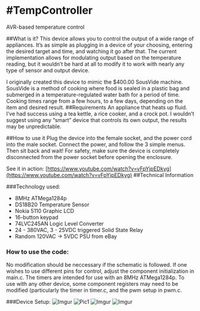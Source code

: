 #TempController
==============
AVR-based temperature control

##What is it?
This device allows you to control the output of a wide range of appliances. It’s as simple as plugging in a device of your choosing, entering the desired target and time, and watching it go after that.  The current implementation allows for modulating output based on the temperature reading, but it wouldn’t be hard at all to modify it to work with nearly any type of sensor and output device.

I originally created this device to mimic the $400.00 SousVide machine. SousVide is a method of cooking where food is sealed in a plastic bag and submerged in a temperature-regulated water bath for a period of time. Cooking times range from a few hours, to a few days, depending on the item and desired result.
##Requirements
An appliance that heats up fluid. I’ve had success using a tea kettle, a rice cooker, and a crock pot. I wouldn’t suggest using any “smart” device that controls its own output, the results may be unpredictable. 

##How to use it
Plug the device into the female socket, and the power cord into the male socket. Connect the power, and follow the 3 simple menus. Then sit back and wait! For safety, make sure the device is completely disconnected from the power socket before opening the enclosure.

See it in action: [https://www.youtube.com/watch?v=vFpYjpEDkyg](https://www.youtube.com/watch?v=vFpYjpEDkyg)
##Technical Information

###Technology used:

* 8MHz ATMega1284p
* DS18B20 Temperature Sensor
* Nokia 5110 Graphic LCD
* 16-button keypad
* 74LVC245AN Logic Level Converter
* 24 - 380VAC, 3 - 25VDC triggered Solid State Relay
* Random 120VAC -> 5VDC PSU from eBay

### How to use the code:
No modification should be neccessary if the schematic is followed. If one wishes to use different pins for control, adjust the component initialization in main.c. The timers are intended for use with an 8MHz ATMega1284p. To use with any other device, some component registers may need to be modified (particularly the timer in timer.c, and the pwm setup in pwm.c.

###Device Setup:
![Imgur](http://i.imgur.com/MycyPM2.png)
![Pic1](http://i.imgur.com/zDEDG0H.jpg)
![Imgur](http://i.imgur.com/SbO3p64.jpg)
![Imgur](http://i.imgur.com/oEXwkrK.jpg)
